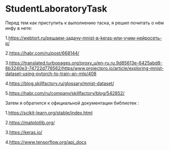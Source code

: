 # StudentLaboratoryTask

Перед тем как приступить к выполнению таска, я решил почитать о нём инфу в нете:

1.https://webtort.ru/решаем-задачу-mnist-в-keras-или-учим-нейросеть-р/

2.https://habr.com/ru/post/668144/

3.https://translated.turbopages.org/proxy_u/en-ru.ru.9d85613e-6425abd8-6b3240e3-74722d776562/https/www.projectpro.io/article/exploring-mnist-dataset-using-pytorch-to-train-an-mlp/408

4.https://blog.skillfactory.ru/glossary/mnist-dataset/

5.https://habr.com/ru/company/skillfactory/blog/542852/

Затем я обратился к официальной документации библиотек :

1.https://scikit-learn.org/stable/index.html

2.https://matplotlib.org/

3.https://keras.io/

4.https://www.tensorflow.org/api_docs

